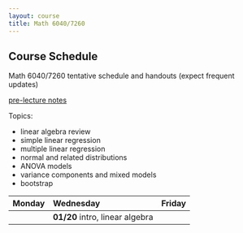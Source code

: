 ```yaml
---
layout: course
title: Math 6040/7260
---
```


## Course Schedule

Math 6040/7260 tentative schedule and handouts (expect frequent updates)

[pre-lecture notes](../notes/current.pdf)

Topics:

- linear algebra review
- simple linear regression
- multiple linear regression
- normal and related distributions
- ANOVA models
- variance components and mixed models
- bootstrap


| Monday | Wednesday | Friday |
|:-----------|:-----------|:------------|
|   | **01/20** intro, linear algebra  |  | 
